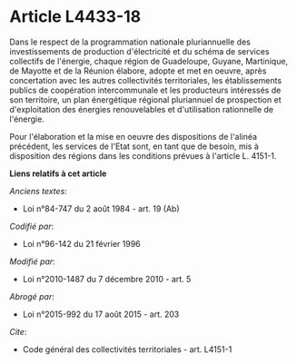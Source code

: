 # Article L4433-18

Dans le respect de la programmation nationale pluriannuelle des investissements de production d'électricité et du schéma de
services collectifs de l'énergie, chaque région de Guadeloupe, Guyane, Martinique, de Mayotte et de la Réunion élabore,
adopte et met en oeuvre, après concertation avec les autres collectivités territoriales, les établissements publics de
coopération intercommunale et les producteurs intéressés de son territoire, un plan énergétique régional pluriannuel de
prospection et d'exploitation des énergies renouvelables et d'utilisation rationnelle de l'énergie. 

Pour l'élaboration et la mise en oeuvre des dispositions de l'alinéa précédent, les services de l'Etat sont, en tant que de
besoin, mis à disposition des régions dans les conditions prévues à l'article L. 4151-1.

**Liens relatifs à cet article**

_Anciens textes_:

  - Loi n°84-747 du 2 août 1984 - art. 19 (Ab)

_Codifié par_:

  - Loi n°96-142 du 21 février 1996

_Modifié par_:

  - Loi n°2010-1487 du 7 décembre 2010 - art. 5

_Abrogé par_:

  - Loi n°2015-992 du 17 août 2015 - art. 203

_Cite_:

  - Code général des collectivités territoriales - art. L4151-1
